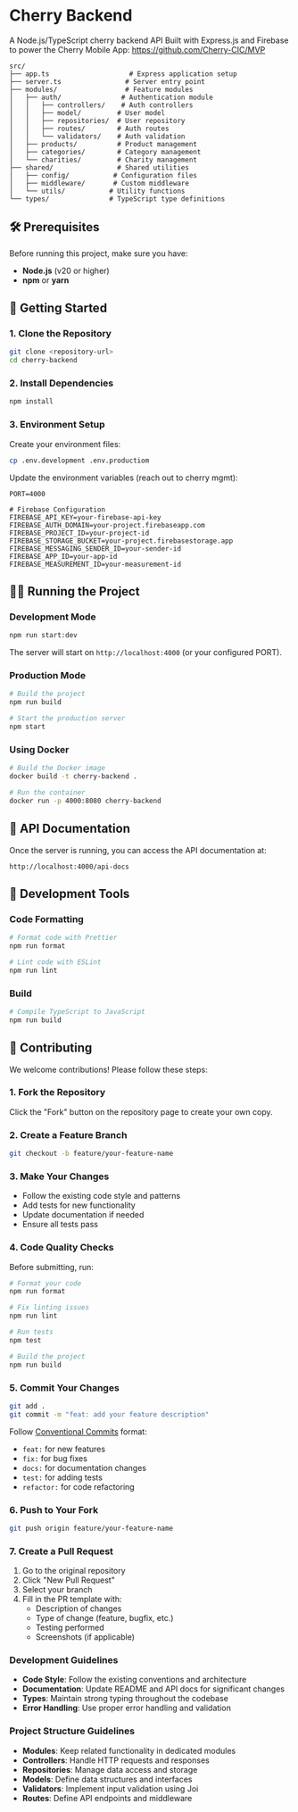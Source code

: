 # Cherry Backend

A Node.js/TypeScript cherry backend API Built with Express.js and Firebase to power the Cherry Mobile App: https://github.com/Cherry-CIC/MVP

```
src/
├── app.ts                    # Express application setup
├── server.ts                # Server entry point
├── modules/                 # Feature modules
│   ├── auth/               # Authentication module
│   │   ├── controllers/    # Auth controllers
│   │   ├── model/         # User model
│   │   ├── repositories/  # User repository
│   │   ├── routes/        # Auth routes
│   │   └── validators/    # Auth validation
│   ├── products/          # Product management
│   ├── categories/        # Category management
│   └── charities/         # Charity management
├── shared/                # Shared utilities
│   ├── config/           # Configuration files
│   ├── middleware/       # Custom middleware
│   └── utils/           # Utility functions
└── types/               # TypeScript type definitions
```

## 🛠️ Prerequisites

Before running this project, make sure you have:

- **Node.js** (v20 or higher)
- **npm** or **yarn**

## 🚀 Getting Started

### 1. Clone the Repository

```bash
git clone <repository-url>
cd cherry-backend
```

### 2. Install Dependencies

```bash
npm install
```

### 3. Environment Setup

Create your environment files:

```bash
cp .env.development .env.productiom
```

Update the environment variables (reach out to cherry mgmt):

```env
PORT=4000

# Firebase Configuration
FIREBASE_API_KEY=your-firebase-api-key
FIREBASE_AUTH_DOMAIN=your-project.firebaseapp.com
FIREBASE_PROJECT_ID=your-project-id
FIREBASE_STORAGE_BUCKET=your-project.firebasestorage.app
FIREBASE_MESSAGING_SENDER_ID=your-sender-id
FIREBASE_APP_ID=your-app-id
FIREBASE_MEASUREMENT_ID=your-measurement-id
```

## 🏃‍♂️ Running the Project

### Development Mode

```bash
npm run start:dev
```

The server will start on `http://localhost:4000` (or your configured PORT).

### Production Mode

```bash
# Build the project
npm run build

# Start the production server
npm start
```

### Using Docker

```bash
# Build the Docker image
docker build -t cherry-backend .

# Run the container
docker run -p 4000:8080 cherry-backend
```

## 📖 API Documentation

Once the server is running, you can access the API documentation at:

```
http://localhost:4000/api-docs
```

## 🔧 Development Tools

### Code Formatting

```bash
# Format code with Prettier
npm run format

# Lint code with ESLint
npm run lint
```

### Build

```bash
# Compile TypeScript to JavaScript
npm run build
```

## 🤝 Contributing

We welcome contributions! Please follow these steps:

### 1. Fork the Repository

Click the "Fork" button on the repository page to create your own copy.

### 2. Create a Feature Branch

```bash
git checkout -b feature/your-feature-name
```

### 3. Make Your Changes

- Follow the existing code style and patterns
- Add tests for new functionality
- Update documentation if needed
- Ensure all tests pass

### 4. Code Quality Checks

Before submitting, run:

```bash
# Format your code
npm run format

# Fix linting issues
npm run lint

# Run tests
npm test

# Build the project
npm run build
```

### 5. Commit Your Changes

```bash
git add .
git commit -m "feat: add your feature description"
```

Follow [Conventional Commits](https://www.conventionalcommits.org/) format:
- `feat:` for new features
- `fix:` for bug fixes
- `docs:` for documentation changes
- `test:` for adding tests
- `refactor:` for code refactoring

### 6. Push to Your Fork

```bash
git push origin feature/your-feature-name
```

### 7. Create a Pull Request

1. Go to the original repository
2. Click "New Pull Request"
3. Select your branch
4. Fill in the PR template with:
   - Description of changes
   - Type of change (feature, bugfix, etc.)
   - Testing performed
   - Screenshots (if applicable)

### Development Guidelines

- **Code Style**: Follow the existing conventions and architecture
- **Documentation**: Update README and API docs for significant changes
- **Types**: Maintain strong typing throughout the codebase
- **Error Handling**: Use proper error handling and validation

### Project Structure Guidelines

- **Modules**: Keep related functionality in dedicated modules
- **Controllers**: Handle HTTP requests and responses
- **Repositories**: Manage data access and storage
- **Models**: Define data structures and interfaces
- **Validators**: Implement input validation using Joi
- **Routes**: Define API endpoints and middleware

